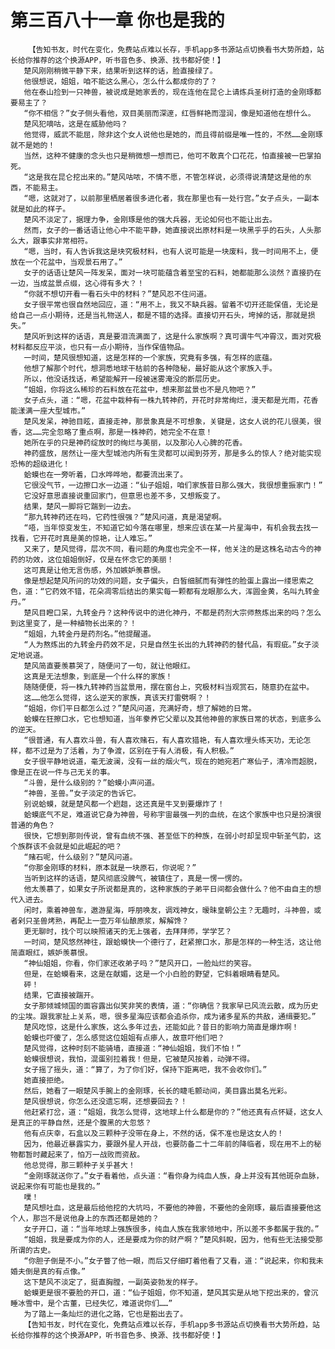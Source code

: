 # 第三百八十一章 你也是我的
        【告知书友，时代在变化，免费站点难以长存，手机app多书源站点切换看书大势所趋，站长给你推荐的这个换源APP，听书音色多、换源、找书都好使！】
       楚风刚刚稍微平静下来，结果听到这样的话，脸直接绿了。
       他很想说，姐姐，咱不能这么黑心，怎么什么都成你的了？
       他在泰山捡到一只神兽，被说成是她家丢的，现在连他在昆仑上请炼兵圣树打造的金刚琢都要易主了？
       “你不相信？”女子侧头看他，双目美丽而深邃，红唇鲜艳而湿润，像是知道他在想什么。
       楚风犯嘀咕，这是在威胁他吗？
       他觉得，威武不能屈，除非这个女人说他也是她的，而且得前缀是唯一性的，不然……金刚琢就不是她的！
       当然，这种不健康的念头也只是稍微想一想而已，他可不敢真个口花花，怕直接被一巴掌拍死。
       “这是我在昆仑挖出来的。”楚风咕哝，不情不愿，不管怎样说，必须得说清楚这是他的东西，不能易主。
       “嗯，这就对了，以前那里栖居着很多进化者，我在那里也有一处行宫。”女子点头，一副本就是如此的样子。
       楚风不淡定了，据理力争，金刚琢是他的强大兵器，无论如何也不能让出去。
       然而，女子的一番话语让他心中不能平静，她直接说出原材料是一块黑乎乎的石头，人头那么大，跟事实非常相符。
       “嗯，当时，有人告诉我这是块究极材料，也有人说可能是一块废料，我一时间用不上，便放在一个花盆中，当观景石用了。”
       女子的话语让楚风一阵发呆，面对一块可能蕴含着至宝的石料，她都能那么淡然？直接扔在一边，当成盆景点缀，这心得有多大？！
       “你就不想切开看一看石头中的材料？”楚风忍不住问道。
       女子很平常也很自然地回应，道：“用不上，我又不缺兵器。留着不切开还能保值，无论是给自己一点小期待，还是当礼物送人，都是不错的选择。直接切开石头，垮掉的话，那就是损失。”
       楚风听到这样的话语，真是要泪流满面了，这是什么家族啊？真可谓牛气冲霄汉，面对究极材料都反应平淡，也只有一点小期待，当作保值物品。
       一时间，楚风很想知道，这是怎样的一个家族，究竟有多强，有怎样的底蕴。
       他想了解那个时代，想洞悉地球干枯前的各种隐秘，最好能从这个家族入手。
       所以，他没话找话，希望能解开一段被迷雾淹没的断层历史。
       “姐姐，你将这么稀珍的石料放在花盆中，想来那盆景也不是凡物吧？”
       女子点头，道：“嗯，花盆中栽种有一株九转神药，开花时非常绚烂，漫天都是光雨，花香能漾满一座大型城市。”
       楚风发呆，神驰目眩，直接走神，那景象真是不可想象，关键是，这女人说的花儿很美，很香，这……完全忽略了重点啊，那是一株神药，她完全不在意！
       她所在乎的只是神药绽放时的绚烂与美丽，以及那沁人心脾的花香。
       神药盛放，居然让一座大型城池内所有生灵都可以闻到芬芳，那是多么的惊人？绝对能实现恐怖的超级进化！
       蛤蟆也在一旁听着，口水哗哗地，都要流出来了。
       它很没气节，一边擦口水一边道：“仙子姐姐，咱们家族昔日那么强大，我很想重振家门！”
       它没好意思直接说重回家门，但意思也差不多，又想叛变了。
       结果，楚风一脚将它踹到一边去。
       “那九转神药还在吗，它药性很强？”楚风问道，真是渴望啊。
       “唔，当年惊变发生，不知道它如今落在哪里，想来应该在某一片星海中，有机会我去找一找看，它开花时真是美的惊艳，让人难忘。”
       又来了，楚风觉得，层次不同，看问题的角度也完全不一样，他关注的是这株名动古今的神药的功效，这位姐姐倒好，仅是在怀念它的美丽！
       这可真是让他无言伤感，外加嫉妒羡慕恨。
       像是想起楚风所问的功效的问题，女子偏头，白皙细腻而有弹性的脸蛋上露出一缕思索之色，道：“它药效不错，花朵凋零后结出的果实每一颗都有龙眼那么大，浑圆金黄，名叫九转金丹。”
       楚风目瞪口呆，九转金丹？这种传说中的进化神丹，不都是药剂大宗师熬炼出来的吗？怎么到这里变了，是一种植物长出来的？！
       “姐姐，九转金丹是药剂名。”他提醒道。
       “人为熬炼出的九转金丹药效不足，只是自然生长出的九转神药的替代品，有瑕疵。”女子淡定地说道。
       楚风简直要羡慕哭了，随便问了一句，就让他眼红。
       这真是无法想象，到底是一个什么样的家族！
       随随便便，将一株九转神药当盆景用，摆在窗台上，究极材料当观赏石，随意扔在盆中。
       这……他怎么觉得，这么逆天的家族，真该天打雷劈啊？！
       “姐姐，你们平日都怎么过？”楚风问道，充满好奇，想了解她的日常。
       蛤蟆在狂擦口水，它也想知道，当年豢养它父辈以及其他神兽的家族日常的状态，到底多么的逆天。
       “很普通，有人喜欢斗兽，有人喜欢赌石，有人喜欢猎艳，有人喜欢埋头练天功，无论怎样，都不过是为了活着，为了争渡，区别在于有人消极，有人积极。”
       女子很平静地说道，毫无波澜，没有一丝的烟火气，现在的她宛若广寒仙子，清冷而超脱，像是正在说一件与己无关的事。
       “斗兽，是什么级别的？”蛤蟆小声问道。
       “神兽，圣兽。”女子淡定的告诉它。
       别说蛤蟆，就是楚风都一个趔趄，这还真是牛叉到要爆炸了！
       蛤蟆底气不足，难道说它身为神兽，号称宇宙最强一列的血统，在这个家族中也只是扮演很普通的角色？
       很快，它想到那则传说，曾有血统不强、甚至低下的种族，在弱小时却呈现中斩圣气韵，这个族群该不会就是如此崛起的吧？
       “赌石呢，什么级别？”楚风问道。
       “你那金刚琢的材料，原本就是一块原石，你说呢？”
       当听到这样的话语，楚风彻底没脾气，被镇住了，真是一愣一愣的。
       他太羡慕了，如果女子所说都是真的，这种家族的子弟平日间都会做什么？他不由自主的想代入进去。
       闲时，乘着神兽车，遨游星海，呼朋唤友，调戏神女，暧昧皇朝公主？无趣时，斗神兽，或者剁只圣兽烤熟，再配上一壶万年仙酿原浆，解解馋？
       更无聊时，找个可以映照诸天的无上强者，去拜拜师，学学艺？
       一时间，楚风悠然神往，跟蛤蟆快一个德行了，赶紧擦口水，那是怎样的一种生活，这让他简直眼红，嫉妒羡慕恨。
       “神仙姐姐，你看，你们家还收弟子吗？”楚风开口，一脸灿烂的笑容。
       但是，在蛤蟆看来，这是在献媚，这是一个小白脸的野望，它斜着眼睛看楚风。
       砰！
       结果，它直接被踹开。
       女子那倾城倾国的面容露出似笑非笑的表情，道：“你确信？我家早已风流云散，成为历史的尘埃。跟我家扯上关系，嗯，很多星海应该都会追杀你，成为诸多星系的共敌，通缉要犯。”
       楚风吃惊，这是什么家族，这么多年过去，还能如此？昔日的影响力简直是爆炸啊！
       蛤蟆也吓傻了，怎么感觉这位姐姐有点瘆人，故意吓他们吧？
       楚风觉得，这种时刻不能骑墙，直接道：“神仙姐姐，我们不怕！”
       蛤蟆很想说，我怕，混蛋别拉着我！但是，它被楚风按着，动弹不得。
       女子摇了摇头，道：“算了，为了你们好，保持下距离吧，我不会收你们。”
       她直接拒绝。
       然后，她看了一眼楚风手腕上的金刚琢，长长的睫毛颤动间，美目露出莫名光彩。
       楚风很想说，你怎么还没遗忘啊，还想要回去？！
       他赶紧打岔，道：“姐姐，我怎么觉得，这地球上什么都是你的？”他还真有点怀疑，这女人是真正的平静自然，还是个腹黑的大忽悠？
       他有点庆幸，石盒以及三颗种子没带在身上，不然的话，保不准也是这女人的！
       因为，他最近暴露实力，要跟外星人开战，也要防备二十二年前的降临者，现在用不上的秘物都暂时藏起来了，怕万一战败而资敌。
       他总觉得，那三颗种子关乎甚大！
       “金刚琢就送你了。”女子看着他，点头道：“看你身为纯血人族，身上并没有其他斑杂血脉，说起来你有可能也是我的。”
       噗！
       楚风想吐血，这是最后给他挖的大坑吗，不要他的神兽，不要他的金刚琢，最后直接要他这个人，那岂不是说他身上的东西还都是她的？
       女子开口，道：“当年地球上强族很多，纯血人族在我家领地中，所以差不多都属于我的。”
       “姐姐，我是要成为你的人，还是要成为你的财产啊？”楚风斜睨，因为，他有些无法接受那所谓的古史。
       “你胆子倒是不小。”女子瞥了他一眼，而后又仔细盯着他看了又看，道：“说起来，你和我未婚夫倒是真的有点像。”
       这下楚风不淡定了，挺直胸膛，一副英姿勃发的样子。
       蛤蟆更是很不要脸的开口，道：“仙子姐姐，你不知道，楚风其实是从地下挖出来的，曾沉睡冰雪中，是个古董，已经失忆，难道说你们……”
       为了踏上一条灿烂的进化之路，它也是豁出去了。
       【告知书友，时代在变化，免费站点难以长存，手机app多书源站点切换看书大势所趋，站长给你推荐的这个换源APP，听书音色多、换源、找书都好使！】